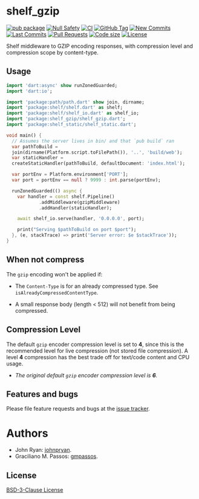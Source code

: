 # shelf_gzip

[![pub package](https://img.shields.io/pub/v/shelf_gzip.svg?logo=dart&logoColor=00b9fc)](https://pub.dev/packages/shelf_gzip)
[![Null Safety](https://img.shields.io/badge/null-safety-brightgreen)](https://dart.dev/null-safety)
[![CI](https://img.shields.io/github/workflow/status/johnpryan/shelf_gzip/Dart%20CI/master?logo=github-actions&logoColor=white)](https://github.com/johnpryan/shelf_gzip/actions)
[![GitHub Tag](https://img.shields.io/github/v/tag/johnpryan/shelf_gzip?logo=git&logoColor=white)](https://github.com/johnpryan/shelf_gzip/releases)
[![New Commits](https://img.shields.io/github/commits-since/johnpryan/shelf_gzip/latest?logo=git&logoColor=white)](https://github.com/johnpryan/shelf_gzip/network)
[![Last Commits](https://img.shields.io/github/last-commit/johnpryan/shelf_gzip?logo=git&logoColor=white)](https://github.com/johnpryan/shelf_gzip/commits/master)
[![Pull Requests](https://img.shields.io/github/issues-pr/johnpryan/shelf_gzip?logo=github&logoColor=white)](https://github.com/johnpryan/shelf_gzip/pulls)
[![Code size](https://img.shields.io/github/languages/code-size/johnpryan/shelf_gzip?logo=github&logoColor=white)](https://github.com/johnpryan/shelf_gzip)
[![License](https://img.shields.io/github/license/johnpryan/shelf_gzip?logo=open-source-initiative&logoColor=green)](https://github.com/johnpryan/shelf_gzip/blob/master/LICENSE)

Shelf middleware to GZIP encoding responses, with compression level and compression scope by content-type.

## Usage

```dart
import 'dart:async' show runZonedGuarded;
import 'dart:io';

import 'package:path/path.dart' show join, dirname;
import 'package:shelf/shelf.dart' as shelf;
import 'package:shelf/shelf_io.dart' as shelf_io;
import 'package:shelf_gzip/shelf_gzip.dart';
import 'package:shelf_static/shelf_static.dart';

void main() {
  // Assumes the server lives in bin/ and that `pub build` ran
  var pathToBuild =
  join(dirname(Platform.script.toFilePath()), '..', 'build/web');
  var staticHandler =
  createStaticHandler(pathToBuild, defaultDocument: 'index.html');

  var portEnv = Platform.environment['PORT'];
  var port = portEnv == null ? 9999 : int.parse(portEnv);

  runZonedGuarded(() async {
    var handler = const shelf.Pipeline()
            .addMiddleware(gzipMiddleware)
            .addHandler(staticHandler);

    await shelf_io.serve(handler, '0.0.0.0', port);

    print("Serving $pathToBuild on port $port");
  }, (e, stackTrace) => print('Server error: $e $stackTrace'));
}
```

## When not compress 

The `gzip` encoding won't be applied if:

- The `Content-Type` is for an already
compressed type. See `isAlreadyCompressedContentType`.


- A small response body (length < 512) will not benefit from being compressed.

## Compression Level

The default `gzip` encoder compression level is set to **4**,
since this is the recommended level for live compression
(not stored file compression). A level **4** compression
has the best trade off for text/code content and CPU usage.

- *The original default `gzip` encoder compression level is **6**.*

## Features and bugs

Please file feature requests and bugs at the [issue tracker][tracker].

[tracker]: https://github.com/johnpryan/shelf_gzip

# Authors
- John Ryan: [johnpryan][github_johnpryan].
- Graciliano M. Passos: [gmpassos][github_gmpassos].

[github_johnpryan]: https://github.com/johnpryan
[github_gmpassos]: https://github.com/gmpassos


## License

[BSD-3-Clause License][license]

[license]: https://github.com/johnpryan/shelf_gzip/blob/master/LICENSE
